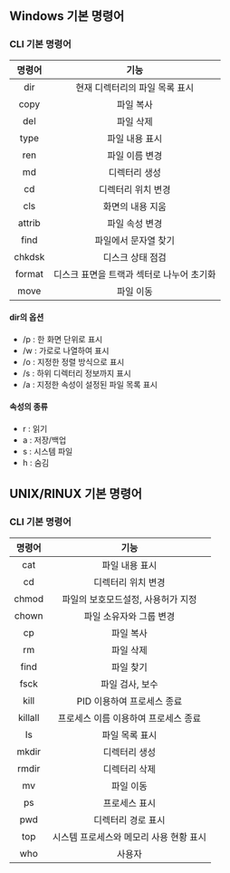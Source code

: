 ## Windows 기본 명령어
### CLI 기본 명령어
|명령어|기능|
|:--:|:--:|
|dir|현재 디렉터리의 파일 목록 표시|
|copy|파일 복사|
|del|파일 삭제|
|type|파일 내용 표시|
|ren|파일 이름 변경|
|md|디렉터리 생성|
|cd|디렉터리 위치 변경|
|cls|화면의 내용 지움|
|attrib|파일 속성 변경|
|find|파일에서 문자열 찾기|
|chkdsk|디스크 상태 점검|
|format|디스크 표면을 트랙과 섹터로 나누어 초기화|
|move|파일 이동|
#### dir의 옵션
- /p : 한 화면 단위로 표시
- /w : 가로로 나열하여 표시
- /o : 지정한 정렬 방식으로 표시
- /s : 하위 디렉터리 정보까지 표시
- /a : 지정한 속성이 설정된 파일 목록 표시
#### 속성의 종류
- r : 읽기
- a : 저장/백업
- s : 시스템 파일
- h : 숨김
## UNIX/RINUX 기본 명령어
### CLI 기본 명령어
|명령어|기능|
|:--:|:--:|
|cat|파일 내용 표시|
|cd|디렉터리 위치 변경|
|chmod|파일의 보호모드설정, 사용허가 지정|
|chown|파일 소유자와 그룹 변경|
|cp|파일 복사|
|rm|파일 삭제|
|find|파일 찾기|
|fsck|파일 검사, 보수|
|kill|PID 이용하여 프로세스 종료|
|killall|프로세스 이름 이용하여 프로세스 종료|
|Is|파일 목록 표시|
|mkdir|디렉터리 생성|
|rmdir|디렉터리 삭제|
|mv|파일 이동|
|ps|프로세스 표시|
|pwd|디렉터리 경로 표시|
|top|시스템 프로세스와 메모리 사용 현황 표시|
|who|사용자 |

